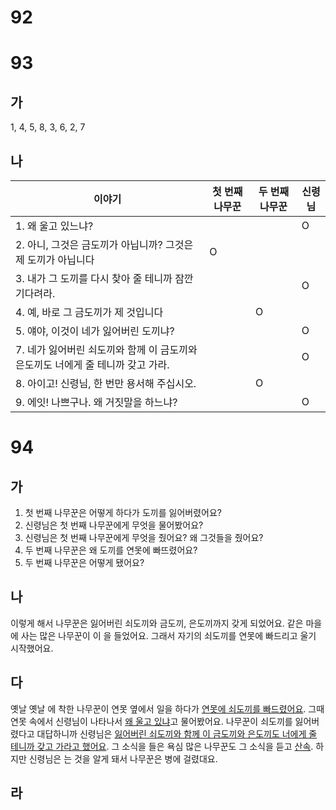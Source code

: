 # 92
# 93
## 가
1, 4, 5, 8, 3, 6, 2, 7
## 나
| 이야기                                             | 첫 번째 나무꾼 | 두 번째 나무꾼 | 신령님 |
| ----------------------------------------------- | -------- | -------- | --- |
| 1. 왜 울고 있느냐?                                    |          |          | O   |
| 2. 아니, 그것은 금도끼가 아닙니까? 그것은 제 도끼가 아닙니다            | O        |          |     |
| 3. 내가 그 도끼를 다시 찾아 줄 테니까 잠깐 기다려라.                |          |          | O   |
| 4. 예, 바로 그 금도끼가 제 것입니다                          |          | O        |     |
| 5. 얘야, 이것이 네가 잃어버린 도끼냐?                         |          |          | O   |
| 7. 네가 잃어버린 쇠도끼와 함께 이 금도끼와 은도끼도 너에게 줄 테니까 갖고 가라. |          |          | O   |
| 8. 아이고! 신령님, 한 번만 용서해 주십시오.                     |          | O        |     |
| 9. 에잇! 나쁘구나. 왜 거짓말을 하느냐?                        |          |          | O   |

# 94
## 가
1. 첫 번째 나무꾼은 어떻게 하다가 도끼를 잃어버렸어요?
2. 신령님은 첫 번째 나무꾼에게 무엇을 물어봤어요?
3. 신령님은 첫 번째 나무꾼에게 무엇을 줬어요? 왜 그것들을 줬어요?
4. 두 번째 나무꾼은 왜 도끼를 연못에 빠뜨렸어요?
5. 두 번째 나무꾼은 어떻게 됐어요?
## 나
이렇게 해서 <u></u> 나무꾼은 잃어버린 쇠도끼와 금도끼, 은도끼까지 갖게 되었어요. 같은 마을에 사는 <u></u> 많은 나무꾼이 이 <u></u> 을 들었어요. 그래서 자기의 쇠도끼를 <u></u> 연못에 빠드리고 울기 시작했어요.
## 다
옛날 옛날 에 착한 나무꾼이 연못 옆에서 일을 하다가 <u>연못에 쇠도끼를 빠드렸어요</u>. 그때 연못 속에서 신령님이 나타나서 <u>왜 울고 있냐</u>고 물어봤어요. 나무꾼이 쇠도끼를 잃어버렸다고 대답하니까 신령님은 <u>잃어버린 쇠도끼와 함께 이 금도끼와 은도끼도 너에게 줄 테니까 갖고 가라고 했어요</u>. 그 소식을 들은 욕심 많은 나무꾼도 그 소식을 듣고 <u>산속</u>. 하지만 신령님은 <u></u>는 것을 알게 돼서 나무꾼은 병에 걸렸대요.
## 라
